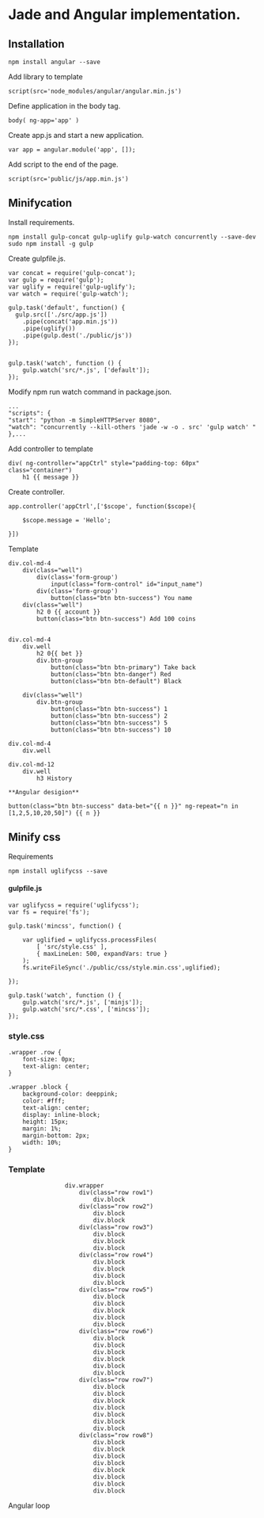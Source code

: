 # Jade and Angular implementation.

## Installation

	npm install angular --save

Add library to template

	script(src='node_modules/angular/angular.min.js')

Define application in the body tag.

	body( ng-app='app' )
	
Create app.js and start a new application.

	var app = angular.module('app', []);

Add script to the end of the page.

	script(src='public/js/app.min.js')

## Minifycation

Install requirements.

    npm install gulp-concat gulp-uglify gulp-watch concurrently --save-dev
    sudo npm install -g gulp

Create gulpfile.js.

    var concat = require('gulp-concat');
    var gulp = require('gulp');
    var uglify = require('gulp-uglify');
    var watch = require('gulp-watch');

    gulp.task('default', function() {
      gulp.src(['./src/app.js'])
        .pipe(concat('app.min.js'))
        .pipe(uglify())
        .pipe(gulp.dest('./public/js'))
    });


    gulp.task('watch', function () {
        gulp.watch('src/*.js', ['default']);
    });

Modify npm run watch command in package.json.

    ...
    "scripts": {
    "start": "python -m SimpleHTTPServer 8080",
    "watch": "concurrently --kill-others 'jade -w -o . src' 'gulp watch' "
    },...    

Add controller to template

    div( ng-controller="appCtrl" style="padding-top: 60px" class="container")
        h1 {{ message }}

Create controller.

    app.controller('appCtrl',['$scope', function($scope){

        $scope.message = 'Hello';

    }])	

Template

    div.col-md-4
        div(class="well")
            div(class='form-group')
                input(class="form-control" id="input_name")
            div(class='form-group')
                button(class="btn btn-success") You name
        div(class="well")
            h2 0 {{ account }} 
            button(class="btn btn-success") Add 100 coins


    div.col-md-4
        div.well
            h2 0{{ bet }}
            div.btn-group              
                button(class="btn btn-primary") Take back
                button(class="btn btn-danger") Red
                button(class="btn btn-default") Black  

        div(class="well")   
            div.btn-group              
                button(class="btn btn-success") 1
                button(class="btn btn-success") 2
                button(class="btn btn-success") 5
                button(class="btn btn-success") 10                  
    
    div.col-md-4
        div.well

    div.col-md-12
        div.well
            h3 History

> 
    **Angular desigion**

    button(class="btn btn-success" data-bet="{{ n }}" ng-repeat="n in [1,2,5,10,20,50]") {{ n }}

## Minify css

Requirements

    npm install uglifycss --save


#### gulpfile.js

    var uglifycss = require('uglifycss');
    var fs = require('fs');

    gulp.task('mincss', function() {

        var uglified = uglifycss.processFiles(
            [ 'src/style.css' ],
            { maxLineLen: 500, expandVars: true }
        );
        fs.writeFileSync('./public/css/style.min.css',uglified);

    });

    gulp.task('watch', function () {
        gulp.watch('src/*.js', ['minjs']);
        gulp.watch('src/*.css', ['mincss']);
    });

### style.css

    .wrapper .row {
        font-size: 0px;
        text-align: center;
    }

    .wrapper .block {
        background-color: deeppink;
        color: #fff;
        text-align: center;
        display: inline-block;
        height: 15px;
        margin: 1%;
        margin-bottom: 2px;
        width: 10%;
    }

### Template

                    div.wrapper
                        div(class="row row1")
                            div.block
                        div(class="row row2")
                            div.block
                            div.block
                        div(class="row row3")
                            div.block
                            div.block
                            div.block
                        div(class="row row4")
                            div.block
                            div.block
                            div.block
                            div.block
                        div(class="row row5")
                            div.block
                            div.block
                            div.block
                            div.block
                            div.block
                        div(class="row row6")
                            div.block
                            div.block
                            div.block
                            div.block
                            div.block
                            div.block
                        div(class="row row7")
                            div.block
                            div.block
                            div.block
                            div.block
                            div.block
                            div.block
                            div.block
                        div(class="row row8")
                            div.block
                            div.block
                            div.block
                            div.block
                            div.block
                            div.block
                            div.block
                            div.block
Angular loop




